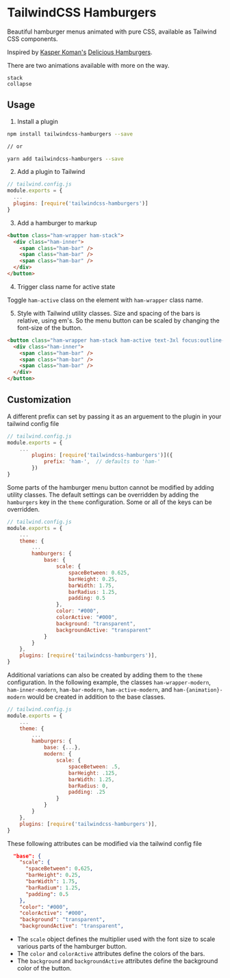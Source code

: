 # TailwindCSS Hamburgers

Beautiful hamburger menus animated with pure CSS, available as Tailwind CSS components.

Inspired by [Kasper Koman's](https://github.com/kapoko) [Delicious Hamburgers](https://github.com/kapoko/delicious-hamburgers).

There are two animations available with more on the way.
```
stack
collapse
```

## Usage

1. Install a plugin

```bash
npm install tailwindcss-hamburgers --save

// or

yarn add tailwindcss-hamburgers --save
```

2. Add a plugin to Tailwind

```js
// tailwind.config.js
module.exports = {
  ...
  plugins: [require('tailwindcss-hamburgers')]
}
```

3. Add a hamburger to markup

```html
<button class="ham-wrapper ham-stack">
  <div class="ham-inner">
    <span class="ham-bar" />
    <span class="ham-bar" />
    <span class="ham-bar" />
  </div>
</button>
```

4. Trigger class name for active state

Toggle `ham-active` class on the element with `ham-wrapper` class name.

5. Style with Tailwind utility classes. Size and spacing of the bars is relative, using em's. So the menu button can be
scaled by changing the font-size of the button.
```html
<button class="ham-wrapper ham-stack ham-active text-3xl focus:outline-none border-2 border-black rounded">
  <div class="ham-inner">
    <span class="ham-bar" />
    <span class="ham-bar" />
    <span class="ham-bar" />
  </div>
</button>
```

## Customization
A different prefix can set by passing it as an arguement to the plugin in your tailwind config file
```js
// tailwind.config.js
module.exports = {
    ...
        plugins: [require('tailwindcss-hamburgers')]({
            prefix: 'ham-',  // defaults to 'ham-'
        })
}
```

Some parts of the hamburger menu button cannot be modified by adding utility classes.
The default settings can be overridden by adding the `hamburgers` key in the `theme` configuration.
Some or all of the keys can be overridden.
```js
// tailwind.config.js
module.exports = {
    ...
    theme: {
        ...
        hamburgers: {
            base: {
                scale: {
                    spaceBetween: 0.625,
                    barHeight: 0.25,
                    barWidth: 1.75,
                    barRadius: 1.25,
                    padding: 0.5
                },
                color: "#000",
                colorActive: "#000",
                background: "transparent",
                backgroundActive: "transparent"
            }
        }
    },
    plugins: [require('tailwindcss-hamburgers')],
}
```

Additional variations can also be created by adding them to the `theme` configuration. In the following example,
the classes `ham-wrapper-modern`, `ham-inner-modern`, `ham-bar-modern`, `ham-active-modern`, and `ham-{animation}-modern` would be created
in addition to the base classes.  
```js
// tailwind.config.js
module.exports = {
    ...
    theme: {
        ...
        hamburgers: {
            base: {...},
            modern: {
                scale: {
                    spaceBetween: .5,
                    barHeight: .125,
                    barWidth: 1.25,
                    barRadius: 0,
                    padding: .25
                }
            }
        }
    },
    plugins: [require('tailwindcss-hamburgers')],
}
```
These following attributes can be modified via the tailwind config file
```json
  "base": {
    "scale": {
      "spaceBetween": 0.625,
      "barHeight": 0.25,
      "barWidth": 1.75,
      "barRadium": 1.25,
      "padding": 0.5
    },
    "color": "#000",
    "colorActive": "#000",
    "background": "transparent",
    "backgroundActive": "transparent",
```
 - The `scale` object defines the multiplier used with the font size to scale various parts of the hamburger button.
 - The `color` and `colorActive` attributes define the colors of the bars.
 - The `background` and `backgroundActive` attributes define the background color of the button. 
